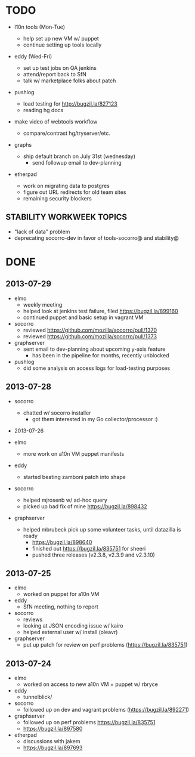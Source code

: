 TODO
===============
* l10n tools (Mon-Tue)
  * help set up new VM w/ puppet
  * continue setting up tools locally
* eddy (Wed-Fri)
  * set up test jobs on QA jenkins
  * attend/report back to SfN
  * talk w/ marketplace folks about patch
* pushlog
  * load testing for http://bugzil.la/827123
  * reading hg docs
* make video of webtools workflow
  * compare/contrast hg/tryserver/etc.
* graphs
  * ship default branch on July 31st (wednesday)
    * send followup email to dev-planning

* etherpad
  * work on migrating data to postgres
  * figure out URL redirects for old team sites
  * remaining security blockers

STABILITY WORKWEEK TOPICS
---------------

* "lack of data" problem
* deprecating socorro-dev in favor of tools-socorro@ and stability@

DONE
===============
2013-07-29
---------------
* elmo
  * weekly meeting
  * helped look at jenkins test failure, filed https://bugzil.la/899160
  * continued puppet and basic setup in vagrant VM
* socorro
  * reviewed https://github.com/mozilla/socorro/pull/1370
  * reviewed https://github.com/mozilla/socorro/pull/1373
* graphserver
  * sent email to dev-planning about upcoming y-axis feature
    * has been in the pipeline for months, recently unblocked
* pushlog
  * did some analysis on access logs for load-testing purposes

2013-07-28
---------------
* socorro
  * chatted w/ socorro installer
    * got them interested in my Go collector/processor :)

* 2013-07-26
* elmo
  * more work on a10n VM puppet manifests
* eddy
  * started beating zamboni patch into shape
* socorro
  * helped mjrosenb w/ ad-hoc query
  * picked up bad fix of mine https://bugzil.la/898432
* graphserver
  * helped mbrubeck pick up some volunteer tasks, until datazilla is ready
    * https://bugzil.la/898640
    * finished out https://bugzil.la/835751 for sheeri
    * pushed three releases (v2.3.8, v2.3.9 and v2.3.10)

2013-07-25
---------------
* elmo
  * worked on puppet for a10n VM
* eddy
  * SfN meeting, nothing to report
* socorro
  * reviews
  * looking at JSON encoding issue w/ kairo
  * helped external user w/ install (oleavr)
* graphserver
  * put up patch for review on perf problems (https://bugzil.la/835751)

2013-07-24
---------------
* elmo
  * worked on access to new a10n VM + puppet w/ rbryce
* eddy
  * tunnelblick/
* socorro
  * followed up on dev and vagrant problems (https://bugzil.la/892271)
* graphserver
  * followed up on perf problems https://bugzil.la/835751
  * https://bugzil.la/897580
* etherpad
  * discussions with jakem
  * https://bugzil.la/897693
